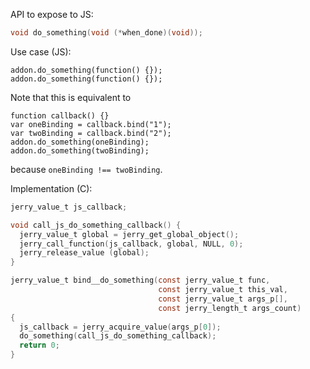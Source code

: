 API to expose to JS:
```C
void do_something(void (*when_done)(void));
```

Use case (JS):
```JS
addon.do_something(function() {});
addon.do_something(function() {});
```

Note that this is equivalent to
```JS
function callback() {}
var oneBinding = callback.bind("1");
var twoBinding = callback.bind("2");
addon.do_something(oneBinding);
addon.do_something(twoBinding);
```

because `oneBinding !== twoBinding`.

Implementation (C):
```C
jerry_value_t js_callback;

void call_js_do_something_callback() {
  jerry_value_t global = jerry_get_global_object();
  jerry_call_function(js_callback, global, NULL, 0);
  jerry_release_value (global);
}

jerry_value_t bind__do_something(const jerry_value_t func,
                                 const jerry_value_t this_val,
                                 const jerry_value_t args_p[],
                                 const jerry_length_t args_count)
{
  js_callback = jerry_acquire_value(args_p[0]);
  do_something(call_js_do_something_callback);
  return 0;
}
```

